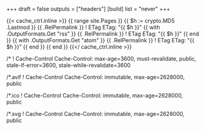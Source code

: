 +++
draft = false
outputs = ["headers"]
[build]
list = "never"
+++

{{< cache_ctrl.inline >}}
{{ range site.Pages }}
{{ $h := crypto.MD5 .Lastmod }}
{{ .RelPermalink }}
    ! ETag
    ETag: "{{ $h }}"
{{ with .OutputFormats.Get "rss" }}
{{ .RelPermalink }}
    ! ETag
    ETag: "{{ $h }}"
{{ end }}
{{ with .OutputFormats.Get "atom" }}
{{ .RelPermalink }}
    ! ETag
    ETag: "{{ $h }}"
{{ end }}
{{ end }}
{{</ cache_ctrl.inline >}}

/*
    ! Cache-Control
    Cache-Control: max-age=3600, must-revalidate, public, stale-if-error=3600, stale-while-revalidate=3600

/*.avif
    ! Cache-Control
    Cache-Control: immutable, max-age=2628000, public

/*.ico
    ! Cache-Control
    Cache-Control: immutable, max-age=2628000, public

/*.svg
    ! Cache-Control
    Cache-Control: immutable, max-age=2628000, public
